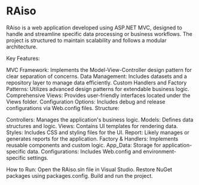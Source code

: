 # RAiso
RAiso is a web application developed using ASP.NET MVC, designed to handle and streamline specific data processing or business workflows. The project is structured to maintain scalability and follows a modular architecture.

Key Features:

MVC Framework: Implements the Model-View-Controller design pattern for clear separation of concerns.
Data Management: Includes datasets and a repository layer to manage data efficiently.
Custom Handlers and Factory Patterns: Utilizes advanced design patterns for extendable business logic.
Comprehensive Views: Provides user-friendly interfaces located under the Views folder.
Configuration Options: Includes debug and release configurations via Web.config files.
Structure:

Controllers: Manages the application's business logic.
Models: Defines data structures and logic.
Views: Contains UI templates for rendering data.
Styles: Includes CSS and styling files for the UI.
Report: Likely manages or generates reports for the application.
Factory & Handlers: Implements reusable components and custom logic.
App_Data: Storage for application-specific data.
Configurations: Includes Web.config and environment-specific settings.

How to Run:
Open the RAiso.sln file in Visual Studio.
Restore NuGet packages using packages.config.
Build and run the project.
